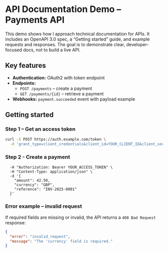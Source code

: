 # API Documentation Demo – Payments API

This demo shows how I approach technical documentation for APIs.
It includes an OpenAPI 3.0 spec, a “Getting started” guide, and example requests and responses.
The goal is to demonstrate clear, developer-focused docs, not to build a live API.

## Key features
- **Authentication:** OAuth2 with token endpoint
- **Endpoints:**
  - `POST /payments` – create a payment
  - `GET /payments/{id}` – retrieve a payment
- **Webhooks:** `payment.succeeded` event with payload example

## Getting started

### Step 1 – Get an access token
```bash
curl -X POST https://auth.example.com/token \
  -d 'grant_type=client_credentials&client_id=YOUR_CLIENT_ID&client_secret=YOUR_CLIENT_SECRET'
```

### Step 2 - Create a payment

```curl -X POST https://api.example.com/v1/payments \
  -H "Authorization: Bearer YOUR_ACCESS_TOKEN" \
  -H "Content-Type: application/json" \
  -d '{
    "amount": 42.50,
    "currency": "GBP",
    "reference": "INV-2025-0001"
  }'
```
### Error example – invalid request

If required fields are missing or invalid, the API returns a `400 Bad Request` response:

```json
{
  "error": "invalid_request",
  "message": "The 'currency' field is required."
}
```
